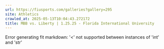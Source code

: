 ```yaml
---
url: https://fiusports.com/galleries?gallery=295
site: Athletics
crawled_at: 2025-05-13T10:04:43.272172
title: MBB vs. Liberty | 1.25.25 - Florida International University
---
```


Error generating fit markdown: '<' not supported between instances of 'int' and 'str'